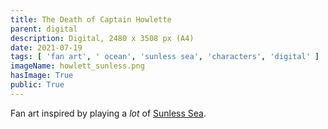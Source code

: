 ```yaml
---
title: The Death of Captain Howlette
parent: digital
description: Digital, 2480 x 3508 px (A4)
date: 2021-07-19
tags: [ 'fan art', ' ocean', 'sunless sea', 'characters', 'digital' ]
imageName: howlett_sunless.png
hasImage: True
public: True
---
```


Fan art inspired by playing a *lot* of [Sunless Sea](https://www.failbettergames.com/games/sunless-sea).
